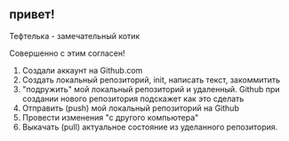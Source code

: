 ## привет!

Тефтелька - замечательный котик

Совершенно с этим согласен!

1. Создали аккаунт на Github.com
2. Создать локальный репозиторий, init, написать текст, закоммитить
3. "подружить" мой локальный репозиторий и удаленный. Github при создании нового репозитория подскажет как это сделать
4. Отправить (push) мой локальный репозиторий на Github
5. Провести изменения "с другого компьютера" 
6. Выкачать (pull) актуальное состояние из уделанного репозитория.

